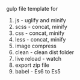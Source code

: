 gulp file template for 

1. js - uglify and minify
2. scss - concat, minify
3. css - concat, minify
4. less - concat, minify
5. image compress
6. clean - clean dist folder
7. live reload - watch
8. export zip file
9. babel - Es6 to Es5
